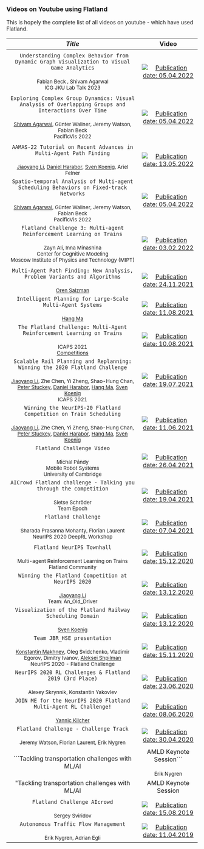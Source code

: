 ### Videos on Youtube using Flatland

This is hopely the complete list of all videos on youtube - which have used
Flatland.



|                                                               *Title*                                                               |                                                                                                                                Video                                                                                                                                |
|:-----------------------------------------------------------------------------------------------------------------------------------:|:-------------------------------------------------------------------------------------------------------------------------------------------------------------------------------------------------------------------------------------------------------------------:|
||                                                                                                                                                                                                                                                                     |
| ``` Understanding Complex Behavior from Dynamic Graph Visualization to Visual Game Analytics```<br> <br> <sup>Fabian Beck , Shivam Agarwal</sup><br><sup>ICG JKU Lab Talk 2023 </sup> | [![Publication date: 05.04.2022](https://img.youtube.com/vi/LbqOnbOYiSY/mqdefault.jpg "Understanding Complex Behavior from Dynamic Graph Visualization to Visual Game Analytics:ICG JKU Lab Talk: Fabian Beck & Shivam Agarwal, University of Bamberg, 2023.")](https://youtu.be/LbqOnbOYiSY?si=qKeuaw8GVYKxQkhB&t=2318) |
||                                                                                                                                                                                                                                                                     |
| ```Exploring Complex Group Dynamics: Visual Analysis of Overlapping Groups and Interactions Over Time```<br> <br> <sup>[Shivam Agarwal](https://doi.org/10.17185/duepublico/81425), Günter Wallner, Jeremy Watson, Fabian Beck</sup><br><sup>PacificVis 2022 </sup> | [![Publication date: 05.04.2022](https://img.youtube.com/vi/fV12Zylg9xM/mqdefault.jpg "Exploring Complex Group Dynamics: Visual Analysis of Overlapping Groups and Interactions Over Time - PhD Dissertation, 2023.")](https://www.youtube.com/watch?v=fV12Zylg9xM) |
||                                                                                                                                                                                                                                                                     |
| ```AAMAS-22 Tutorial on Recent Advances in Multi-Agent Path Finding```<br> <br> <sup>[Jiaoyang Li](https://jiaoyangli.me), [Daniel Harabor](https://scholar.google.com/citations?hl=ja&user=TGCmKk4AAAAJ), [Sven Koenig](http://idm-lab.org/), Ariel Felner</sup>  |                           [![Publication date: 13.05.2022](https://img.youtube.com/vi/H3wRCZf_Mrs/mqdefault.jpg "AAMAS-22 Tutorial on Recent Advances in Multi-Agent Path Finding")](https://www.youtube.com/watch?v=H3wRCZf_Mrs&t=5461s)                           |
| ```Spatio-temporal Analysis of Multi-agent Scheduling Behaviors on Fixed-track Networks```<br> <br> <sup>[Shivam Agarwal](https://s-agarwl.github.io/publication/Agarwal2022Spatio), Günter Wallner, Jeremy Watson, Fabian Beck</sup><br><sup>PacificVis 2022 </sup> |             [![Publication date: 05.04.2022](https://img.youtube.com/vi/olQw9bw2KR4/mqdefault.jpg "Spatio-temporal Analysis of Multi-agent Scheduling Behaviors on Fixed-track Networks -PacificVis '22")](https://www.youtube.com/watch?v=olQw9bw2KR4)             |
| ```Flatland Challenge 3: Multi-agent Reinforcement Learning on Trains```<br> <br> <sup>Zayn Ali, Inna Minashina</sup><br><sup>Center for Cognitive Modeling</sup><br><sup>Moscow Institute of Physics and Technology (MIPT)</sup>  |                  [![Publication date: 03.02.2022](https://img.youtube.com/vi/oQiCDSfwqI8/mqdefault.jpg "Семинар 16. Flatland Challenge 3: Multi-agent Reinforcement Learning on Trains (1-2 место)")](https://www.youtube.com/watch?v=oQiCDSfwqI8)                  |
||                                                                                                                                                                                                                                                                     |
|   ```Multi-Agent Path Finding: New Analysis, Problem Variants and Algorithms```<br> <br> <sup>[Oren Salzman](https://orensalzman.com/)</sup>   |                    [![Publication date: 24.11.2021](https://img.youtube.com/vi/NsrCFR4vDxo/mqdefault.jpg "Oren Salzman: Multi-Agent Path Finding: New Analysis, Problem Variants and Algorithms")](https://www.youtube.com/watch?v=NsrCFR4vDxo)                     |
|              ```Intelligent Planning for Large-Scale Multi-Agent Systems```<br> <br> <sup>[Hang Ma](https://www.cs.sfu.ca/~hangma/)</sup>               |         [![Publication date: 11.08.2021](https://img.youtube.com/vi/Fu5j7FVzF5c/mqdefault.jpg "Intelligent Planning for Large-Scale Multi-Agent Systems - [Hang Ma](https://www.cs.sfu.ca/~hangma/)")](https://www.youtube.com/watch?v=Fu5j7FVzF5c&t=265s)          |
|    ```The Flatland Challenge: Multi-Agent Reinforcement Learning on Trains```<br> <br> <sup>ICAPS 2021</sup><br><sup>[Competitions](https://icaps21.icaps-conference.org/Competitions/)</sup>    |                       [![Publication date: 10.08.2021](https://img.youtube.com/vi/baRffuFM7lE/mqdefault.jpg "ICAPS 2021 The Flatland Challenge: Multi-Agent Reinforcement Learning on Trains")](https://www.youtube.com/watch?v=baRffuFM7lE)                        |
|   ```Scalable Rail Planning and Replanning: Winning the 2020 Flatland Challenge```<br> <br> <sup>[Jiaoyang Li](https://jiaoyangli.me), Zhe Chen, Yi Zheng, Shao-Hung Chan, [Peter Stuckey](https://scholar.google.com/citations?user=tvFekxwAAAAJ), [Daniel Harabor](https://scholar.google.com/citations?hl=ja&user=TGCmKk4AAAAJ), [Hang Ma](https://www.cs.sfu.ca/~hangma/), [Sven Koenig](http://idm-lab.org/)</sup><br><sup>ICAPS 2021</sup>   |                [![Publication date: 19.07.2021](https://img.youtube.com/vi/Pw4GBL1UhPA/mqdefault.jpg "ICAPS 2021 - Scalable Rail Planning and Replanning: Winning the 2020 Flatland Challenge")](https://www.youtube.com/watch?v=Pw4GBL1UhPA&t=317s)                |
|            ```Winning the NeurIPS-20 Flatland Competition on Train Scheduling```<br> <br> <sup>[Jiaoyang Li](https://jiaoyangli.me), Zhe Chen, Yi Zheng, Shao-Hung Chan, [Peter Stuckey](https://scholar.google.com/citations?user=tvFekxwAAAAJ), [Daniel Harabor](https://scholar.google.com/citations?hl=ja&user=TGCmKk4AAAAJ), [Hang Ma](https://www.cs.sfu.ca/~hangma/), [Sven Koenig](http://idm-lab.org/)</sup>             |                               [![Publication date: 11.06.2021](https://img.youtube.com/vi/BAubIPTEbtY/mqdefault.jpg "Winning the NeurIPS-20 Flatland Competition on Train Scheduling")](https://www.youtube.com/watch?v=BAubIPTEbtY)                                |
|         ```Flatland Challenge Video```<br> <br> <sup>Michal Pándy</sup><br><sup>Mobile Robot Systems</sup><br><sup>University of Cambridge</sup>          |                          [![Publication date: 26.04.2021](https://img.youtube.com/vi/w75DbrgBQ2c/mqdefault.jpg "Flatland Challenge Video (Mobile Robot Systems @ University of Cambridge)")](https://www.youtube.com/watch?v=w75DbrgBQ2c)                           |
|             ```AICrowd Flatland challenge - Talking you through the competition```<br> <br> <sup>Sietse Schröder</sup><br><sup>Team Epoch</sup>             |                               [![Publication date: 19.04.2021](https://img.youtube.com/vi/O2-EbInQ5sQ/mqdefault.jpg "AICrowd Flatland challenge - Talking you through the competition")](https://www.youtube.com/watch?v=O2-EbInQ5sQ)                               |
|                     ```Flatland Challenge```<br> <br> <sup>Sharada Prasanna Mohanty, Florian Laurent</sup><br><sup> NeurIPS 2020 DeepRL Workshop </sup>                     |                                      [![Publication date: 07.04.2021](https://img.youtube.com/vi/nbNJ8wjH2nw/mqdefault.jpg "Flatland Challenge at NeurIPS 2020 DeepRL Workshop")](https://www.youtube.com/watch?v=nbNJ8wjH2nw)                                      |
||                                                                                                                                                                                                                                                                     |
|                            ```Flatland NeurIPS Townhall```<br> <br> <sup>Multi-agent Reinforcement Learning on Trains</sup><br><sup>Flatland Community</sup>                             |                                                [![Publication date: 15.12.2020](https://img.youtube.com/vi/wDKbL7CuHpQ/mqdefault.jpg "Flatland NeurIPS Townhall")](https://www.youtube.com/watch?v=wDKbL7CuHpQ&t=9s)                                                |
|                    ```Winning the Flatland Competition at NeurIPS 2020```<br> <br>   <sup>[Jiaoyang Li](https://jiaoyangli.me)</sup><br><sup>Team: An_Old_Driver</sup>                    |                                   [![Publication date: 13.12.2020](https://img.youtube.com/vi/pNbFDVXkHQ0/mqdefault.jpg "Winning the Flatland Competition at NeurIPS 2020")](https://www.youtube.com/watch?v=pNbFDVXkHQ0&t=421s)                                    |
|                 ```Visualization of the Flatland Railway Scheduling Domain```<br> <br> <sup>[Sven Koenig](http://idm-lab.org/)</sup>                  |                                   [![Publication date: 13.12.2020](https://img.youtube.com/vi/IhHrUZtu75w/mqdefault.jpg "Visualization of the Flatland Railway Scheduling Domain")](https://www.youtube.com/watch?v=IhHrUZtu75w)                                    |
|                ```Team JBR_HSE presentation```<br> <br> <sup>[Konstantin Makhnev](https://github.com/mahkons/jbr-flatland), Oleg Svidchenko, Vladimir Egorov, Dimitry Ivanov, [Aleksei Shpilman](https://www.hse.ru/en/staff/ashpilman)</sup><br><sup> NeurIPS 2020 - Flatland Challenge</sup>                 |                                 [![Publication date: 15.11.2020](https://img.youtube.com/vi/qpe12tW9iOA/mqdefault.jpg "Team JBR_HSE presentation (NeurIPS 2020 Flatland Challenge)")](https://www.youtube.com/watch?v=qpe12tW9iOA)                                  |
| ```NeurIPS 2020 RL Challenges & Flatland 2019 (3rd Place)```<br> <br> <sup>Alexey Skrynnik, Konstantin Yakovlev</sup> |            [![Publication date: 23.06.2020](https://img.youtube.com/vi/fXisPnZfzss/mqdefault.jpg "NeurIPS 2020 RL Challenges & Flatland 2019 (3rd Place) - Alexey Skrynnik & Konstantin Yakovlev")](https://www.youtube.com/watch?v=fXisPnZfzss?t=1386)             |
|       ```JOIN ME for the NeurIPS 2020 Flatland Multi-Agent RL Challenge!```<br> <br><sup>[Yannic Kilcher](https://www.ykilcher.com/)</sup>        |                               [![Publication date: 08.06.2020](https://img.youtube.com/vi/cvkeWwDQr0A/mqdefault.jpg "JOIN ME for the NeurIPS 2020 Flatland Multi-Agent RL Challenge!")](https://www.youtube.com/watch?v=cvkeWwDQr0A)                                |
| ```Flatland Challenge - Challenge Track```<br> <br> <sup>Jeremy Watson, Florian Laurent, Erik Nygren</sup> |                      [![Publication date: 30.04.2020](https://img.youtube.com/vi/rGzXsOC7qXg/mqdefault.jpg "Flatland Challenge - Challenge Track - Jeremy Watson, Florian Laurent &Erik Nygren")](https://www.youtube.com/watch?v=rGzXsOC7qXg)                      |
| ```Tackling transportation challenges with ML/AI | AMLD Keynote Session``` <br> <br> <sup>Erik Nygren</sup> |                      [![Publication date: 23.04.2020](https://img.youtube.com/vi/bn1wv-_uBKk/mqdefault.jpg 
 "Tackling transportation challenges with ML/AI | AMLD Keynote Session | Erik Nygren")](https://www.youtube.com/watch?v=bn1wv-_uBKk)                      |
||                                                                                                                                                                                                                                                                     |
|        ```Flatland Challenge AIcrowd```<br> <br> <sup>Sergey Sviridov</sup>         |                                         [![Publication date: 15.08.2019](https://img.youtube.com/vi/oJCxvQdK_sY/mqdefault.jpg "Flatland Challenge AIcrowd - Sergey Sviridov")](https://www.youtube.com/watch?v=oJCxvQdK_sY)                                         |
| ```Autonomous Traffic Flow Management```<br> <br> <sup>Erik Nygren, Adrian Egli</sup>         |                                              [![Publication date: 11.04.2019](https://img.youtube.com/vi/VX9yt5mWzDk/mqdefault.jpg "Autonomous Traffic Flow Management")](https://www.youtube.com/watch?v=VX9yt5mWzDk)                                              |


 
 
